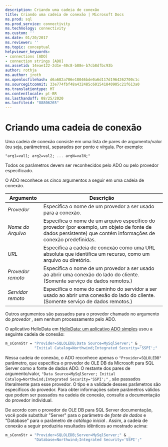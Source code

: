 ```yaml
---
description: Criando uma cadeia de conexão
title: Criando uma cadeia de conexão | Microsoft Docs
ms.prod: sql
ms.prod_service: connectivity
ms.technology: connectivity
ms.custom: ''
ms.date: 01/20/2017
ms.reviewer: ''
ms.topic: conceptual
helpviewer_keywords:
- connections [ADO]
- connection strings [ADO]
ms.assetid: 14eae122-2d1e-40c8-b88e-b7cb8dfbc93b
author: rothja
ms.author: jroth
ms.openlocfilehash: d6a682a706e18046bde0a6d117d1964262700c1c
ms.sourcegitcommit: 33e774fbf48a432485c601541840905c21f613a0
ms.translationtype: MT
ms.contentlocale: pt-BR
ms.lasthandoff: 08/25/2020
ms.locfileid: "88806265"
---
```

# <a name="creating-a-connection-string"></a>Criando uma cadeia de conexão
Uma cadeia de conexão consiste em uma lista de pares de argumento/valor (ou seja, parâmetros), separados por ponto e vírgula. Por exemplo:  
  
```syntax
"arg1=val1; arg2=val2; ... argN=valN;"  
```  
  
 Todos os parâmetros devem ser reconhecidos pelo ADO ou pelo provedor especificado.  
  
 O ADO reconhece os cinco argumentos a seguir em uma cadeia de conexão.  
  
|Argumento|Descrição|  
|--------------|-----------------|  
|*Provedor*|Especifica o nome de um provedor a ser usado para a conexão.|  
|*Nome do Arquivo*|Especifica o nome de um arquivo específico do provedor (por exemplo, um objeto de fonte de dados persistente) que contém informações de conexão predefinidas.|  
|*URL*|Especifica a cadeia de conexão como uma URL absoluta que identifica um recurso, como um arquivo ou diretório.|  
|*Provedor remoto*|Especifica o nome de um provedor a ser usado ao abrir uma conexão do lado do cliente. (Somente serviço de dados remotos.)|  
|*Servidor remoto*|Especifica o nome do caminho do servidor a ser usado ao abrir uma conexão do lado do cliente. (Somente serviço de dados remotos.)|  
  
 Outros argumentos são passados para o provedor chamado no argumento do *provedor* , sem nenhum processamento pelo ADO.  
  
 O aplicativo HelloData em [HelloData: um aplicativo ADO simples](./hellodata-a-simple-ado-application.md) usou a seguinte cadeia de conexão:  
  
```vb
m_sConnStr = "Provider=SQLOLEDB;Data Source=MySqlServer;" & _  
             "Initial Catalog=Northwind;Integrated Security='SSPI';"  
```  
  
 Nessa cadeia de conexão, o ADO reconhece apenas o `"Provider=SQLOLEDB"` parâmetro, que especifica o provedor de OLE DB da Microsoft para SQL Server como a fonte de dados ADO. O restante dos pares de argumento/valor, `"Data Source=MySqlServer; Initial Catalog=Northwind;Integrated Security='SSPI';"` , são passados literalmente para esse provedor. O tipo e a validade desses parâmetros são específicos do provedor. Para obter informações sobre parâmetros válidos que podem ser passados na cadeia de conexão, consulte a documentação do provedor individual.  
  
 De acordo com o provedor de OLE DB para SQL Server documentação, você pode substituir "Server" para o parâmetro de *fonte de dados* e "Database" para o parâmetro de *catálogo inicial* . Assim, a cadeia de conexão a seguir produziria resultados idênticos ao mostrado acima:  
  
```vb
m_sConnStr = "Provider=SQLOLEDB;Server=MySqlServer;" & _  
             "Database=Northwind;Integrated Security='SSPI';"  
```